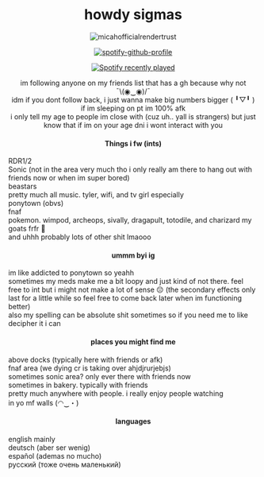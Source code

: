 <div align="center">
<img src="https://komarev.com/ghpvc/?username=piggeonna&style=plastic-square&color=c92644" alt=""/>
    <h1>
    howdy sigmas
  </div>
  <div align="center">
      
![micahofficialrendertrust](https://github.com/user-attachments/assets/9149dcd8-35b8-4e26-9bbf-cdbd2d53e20a)


[![spotify-github-profile](https://spotify-github-profile.kittinanx.com/api/view?uid=s12uenf3xuez4eu5dy28pfg15&cover_image=true&theme=novatorem&show_offline=true&background_color=121212&interchange=false&bar_color=53b14f&bar_color_cover=true)](https://spotify-github-profile.kittinanx.com/api/view?uid=s12uenf3xuez4eu5dy28pfg15&redirect=true)
      
[![Spotify recently played](https://spotify-recently-played-readme.vercel.app/api?user=s12uenf3xuez4eu5dy28pfg15&count=3)](https://open.spotify.com/user/s12uenf3xuez4eu5dy28pfg15)

<div>im following anyone on my friends list that has a gh because why not ¯⁠\⁠(⁠◉⁠‿⁠◉⁠)⁠/⁠¯</div>
<div>idm if you dont follow back, i just wanna make big numbers bigger (⁠ ⁠╹⁠▽⁠╹⁠ ⁠)</div>

<div>if im sleeping on pt im 100% afk</div>
i only tell my age to people im close with (cuz uh.. yall is strangers) but just know that if im on your age dni i wont interact with you

#### Things i fw (ints)
<div align="left">
RDR1/2
<br>
Sonic (not in the area very much tho i only really am there to hang out with friends now or when im super bored)
<br>
beastars
<br>
pretty much all music. tyler, wifi, and tv girl especially
<br>
ponytown (obvs)
<br>
fnaf
<br>
pokemon. wimpod, archeops, sivally, dragapult, totodile, and charizard my goats frfr 🙏
<br>
and uhhh probably lots of other shit lmaooo
<div align="center">

#### ummm byi ig
<div align="left">
im like addicted to ponytown so yeahh
<br>
sometimes my meds make me a bit loopy and just kind of not there. feel free to int but i might not make a lot of sense 😔 (the secondary effects only last for a little while so feel free to come back later when im functioning better)
<br>
also my spelling can be absolute shit sometimes so if you need me to like decipher it i can
<br>
<div align="center">

#### places you might find me
<div align="left">
above docks (typically here with friends or afk)
<br>
fnaf area (we dying cr is taking over ahjdjrurjebjs)
<br>
sometimes sonic area? only ever there with friends now
<br>
sometimes in bakery. typically with friends
<br>
pretty much anywhere with people. i really enjoy people watching
<br>
in yo mf walls (⁠◠⁠‿⁠・⁠)
<div align="center">
    
#### languages
<div align="left">
english mainly
<br>
deutsch (aber ser wenig)
<br>
español (ademas no mucho)
<br>
русский (тоже очень маленький)
<br>

<!--
**the-world-needs-wannabes/the-world-needs-wannabes** is a ✨ _special_ ✨ repository because its `README.md` (this file) appears on your GitHub profile.

Here are some ideas to get you started:

- 🔭 I’m currently working on ...
- 🌱 I’m currently learning ...
- 👯 I’m looking to collaborate on ...
- 🤔 I’m looking for help with ...
- 💬 Ask me about ...
- 📫 How to reach me: ...
- 😄 Pronouns: ...
- ⚡ Fun fact: ...
-->
